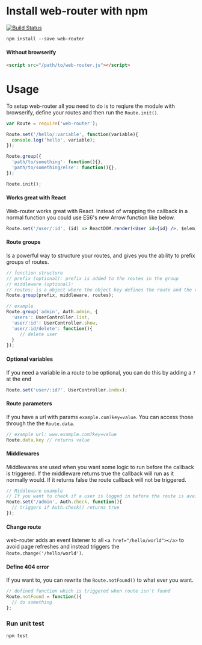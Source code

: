 # Install web-router with npm
[![Build Status](https://travis-ci.org/kvartborg/web-router.svg?branch=master)](https://travis-ci.org/kvartborg/web-router)

```txt
npm install --save web-router
```

#### Without browserify
```html
<script src="/path/to/web-router.js"></script>
```

# Usage
To setup web-router all you need to do is to reqiure the module with browserify, define your routes and then run the `Route.init()`.
```js
var Route = require('web-router');

Route.set('/hello/:variable', function(variable){
  console.log('hello', variable);
});

Route.group({
  'path/to/something': function(){},
  'path/to/something/else': function(){},
});

Route.init();
```


####  Works great with React
Web-router works great with React. Instead of wrapping the callback in a normal function you could use ES6's new Arrow function like below.  
```jsx
Route.set('/user/:id', (id) => ReactDOM.render(<User id={id} />, $elem));
```

#### Route groups
Is a powerful way to structure your routes, and gives you the ability to prefix groups of routes.

```js
// function structure
// prefix (optional): prefix is added to the routes in the group
// middleware (optional):
// routes: is a object where the object key defines the route and the related function is the callback
Route.group(prefix, middleware, routes);

// example
Route.group('admin', Auth.admin, {
  'users': UserController.list,
  'user/:id': UserController.show,
  'user/:id/delete': function(){
     // delete user
  }
});
```

#### Optional variables
If you need a variable in a route to be optional, you can do this by adding a `?` at the end
```js
Route.set('user/:id?', UserController.index);
```

#### Route parameters
If you have a url with params `example.com?key=value`. You can access those through the the `Route.data`.
```js
// example url: www.example.com?key=value
Route.data.key // returns value
```

#### Middlewares
Middlewares are used when you want some logic to run before the callback is triggered. If the middleware returns true the callback will run as it normally would. If it returns false the route callback will not be triggered.
```js
// Middleware example
// If you want to check if a user is logged in before the route is available
Route.set('/admin', Auth.check, function(){
  // triggers if Auth.check() returns true
});
```


#### Change route
web-router adds an event listener to all `<a href="/hello/world"></a>` to avoid page refreshes and instead triggers the `Route.change('/hello/world')`.


#### Define 404 error
If you want to, you can rewrite the `Route.notFound()` to what ever you want.
```js
// defined function which is triggered when route isn't found
Route.notFound = function(){
  // do something
};
```


### Run unit test
```
npm test
```
